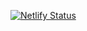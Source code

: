[![Netlify Status](https://api.netlify.com/api/v1/badges/4078ed21-20e1-40ae-a2d1-c2a2662ed845/deploy-status)](https://app.netlify.com/sites/illustrious-biscotti-8a7e44/deploys)
